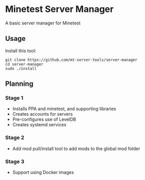 # Minetest Server Manager

A basic server manager for Minetest

## Usage

Install this tool:

	git clone https://github.com/mt-server-tools/server-manager
	cd server-manager
	sudo ./install


## Planning

### Stage 1

* Installs PPA and minetest, and supporting libraries
* Creates accounts for servers
* Pre-configures use of LevelDB
* Creates systemd services

### Stage 2

* Add mod pull/install tool to add mods to the global mod folder

### Stage 3

* Support using Docker images
